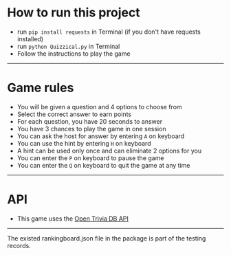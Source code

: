 # How to run this project
- run `pip install requests` in Terminal (if you don't have requests installed)
- run `python Quizzical.py` in Terminal
- Follow the instructions to play the game


---
# Game rules
- You will be given a question and 4 options to choose from
- Select the correct answer to earn points
- For each question, you have 20 seconds to answer
- You have 3 chances to play the game in one session
- You can ask the host for answer by entering `A` on keyboard
- You can use the hint by entering `H` on keyboard
- A hint can be used only once and can eliminate 2 options for you
- You can enter the `P` on keyboard to pause the game
- You can enter the `Q` on keyboard to quit the game at any time


---
# API
- This game uses the [Open Trivia DB API](https://opentdb.com/api_config.php)


---
The existed rankingboard.json file in the package is part of the testing records.
